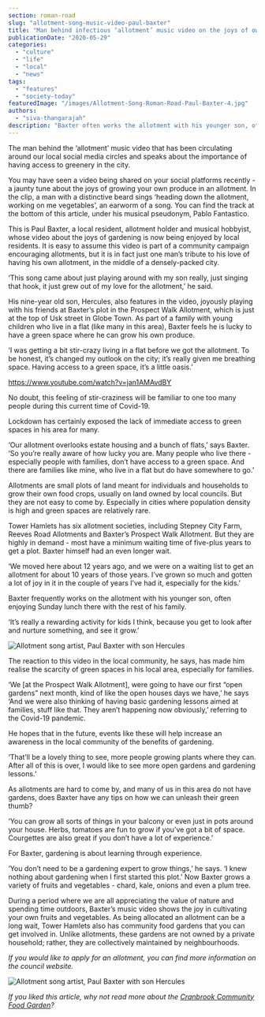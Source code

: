 ```yaml
---
section: roman-road
slug: "allotment-song-music-video-paul-baxter"
title: "Man behind infectious ‘allotment’ music video on the joys of owning an allotment"
publicationDate: "2020-05-29"
categories: 
  - "culture"
  - "life"
  - "local"
  - "news"
tags: 
  - "features"
  - "society-today"
featuredImage: "/images/Allotment-Song-Roman-Road-Paul-Baxter-4.jpg"
authors: 
  - "siva-thangarajah"
description: "Baxter often works the allotment with his younger son, often enjoying Sunday lunch there with the rest of his family. ‘It’s really a rewarding activity for kids I think, because you get to look after and nurture something, and see it grow.’"
---
```


The man behind the ‘allotment’ music video that has been circulating around our local social media circles and speaks about the importance of having access to greenery in the city.

You may have seen a video being shared on your social platforms recently - a jaunty tune about the joys of growing your own produce in an allotment. In the clip, a man with a distinctive beard sings ‘heading down the allotment, working on me vegetables’, an earworm of a song. You can find the track at the bottom of this article, under his musical pseudonym, Pablo Fantastico.

This is Paul Baxter, a local resident, allotment holder and musical hobbyist, whose video about the joys of gardening is now being enjoyed by local residents. It is easy to assume this video is part of a community campaign encouraging allotments, but it is in fact just one man’s tribute to his love of having his own allotment, in the middle of a densely-packed city. 

‘This song came about just playing around with my son really, just singing that hook, it just grew out of my love for the allotment,’ he said. 

His nine-year old son, Hercules, also features in the video, joyously playing with his friends at Baxter’s plot in the Prospect Walk Allotment, which is just at the top of Usk street in Globe Town. As part of a family with young children who live in a flat (like many in this area), Baxter feels he is lucky to have a green space where he can grow his own produce. 

‘I was getting a bit stir-crazy living in a flat before we got the allotment. To be honest, it’s changed my outlook on the city; it’s really given me breathing space. Having access to a green space, it’s a little oasis.’

https://www.youtube.com/watch?v=jan1AMAvdBY

No doubt, this feeling of stir-craziness will be familiar to one too many people during this current time of Covid-19. 

Lockdown has certainly exposed the lack of immediate access to green spaces in his area for many.

‘Our allotment overlooks estate housing and a bunch of flats,’ says Baxter. ‘So you’re really aware of how lucky you are. Many people who live there - especially people with families, don’t have access to a green space. And there are families like mine, who live in a flat but do have somewhere to go.’

Allotments are small plots of land meant for individuals and households to grow their own food crops, usually on land owned by local councils. But they are not easy to come by. Especially in cities where population density is high and green spaces are relatively rare. 

Tower Hamlets has six allotment societies, including Stepney City Farm, Reeves Road Allotments and Baxter’s Prospect Walk Allotment. But they are highly in demand - most have a minimum waiting time of five-plus years to get a plot. Baxter himself had an even longer wait.

‘We moved here about 12 years ago, and we were on a waiting list to get an allotment for about 10 years of those years. I’ve grown so much and gotten a lot of joy in it in the couple of years I’ve had it, especially for the kids.’

Baxter frequently works on the allotment with his younger son, often enjoying Sunday lunch there with the rest of his family.

‘It’s really a rewarding activity for kids I think, because you get to look after and nurture something, and see it grow.’ 

![Allotment song artist, Paul Baxter with son Hercules](/images/Allotment-Song-Roman-Road-Paul-Baxter-2-1024x683.jpg)

The reaction to this video in the local community, he says, has made him realise the scarcity of green spaces in his local area, especially for families. 

‘We \[at the Prospect Walk Allotment\], were going to have our first “open gardens” next month, kind of like the open houses days we have,’ he says ‘And we were also thinking of having basic gardening lessons aimed at families, stuff like that. They aren’t happening now obviously,’ referring to the Covid-19 pandemic. 

He hopes that in the future, events like these will help increase an awareness in the local community of the benefits of gardening. 

‘That’ll be a lovely thing to see, more people growing plants where they can. After all of this is over, I would like to see more open gardens and gardening lessons.’

As allotments are hard to come by, and many of us in this area do not have gardens, does Baxter have any tips on how we can unleash their green thumb?

‘You can grow all sorts of things in your balcony or even just in pots around your house. Herbs, tomatoes are fun to grow if you’ve got a bit of space. Courgettes are also great if you don’t have a lot of experience.’ 

For Baxter, gardening is about learning through experience. 

‘You don’t need to be a gardening expert to grow things,’ he says. ‘I knew nothing about gardening when I first started this plot.’ Now Baxter grows a variety of fruits and vegetables - chard, kale, onions and even a plum tree. 

During a period where we are all appreciating the value of nature and spending time outdoors, Baxter’s music video shows the joy in cultivating your own fruits and vegetables. As being allocated an allotment can be a long wait, Tower Hamlets also has community food gardens that you can get involved in. Unlike allotments, these gardens are not owned by a private household; rather, they are collectively maintained by neighbourhoods. 

_If you would like to apply for an allotment, you can find more information on the council website._ 

![Allotment song artist, Paul Baxter with son Hercules](/images/Allotment-Song-Roman-Road-Paul-Baxter-1-1024x683.jpg)

_If you liked this article, why not read more about the_ [_Cranbrook Community Food Garden_](https://romanroadlondon.com/cranbrook-community-food-garden-globe-town/)_?_
